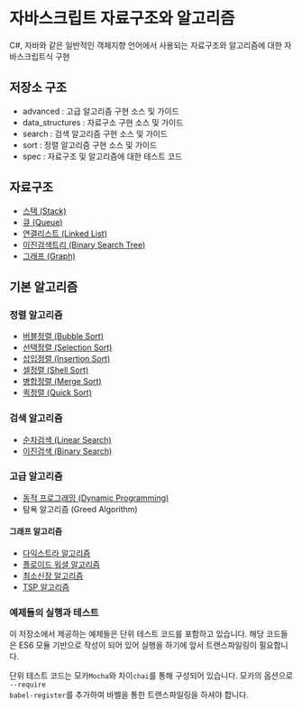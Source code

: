 # 자바스크립트 자료구조와 알고리즘
C#, 자바와 같은 일반적인 객체지향 언어에서 사용되는 자료구조와 알고리즘에 대한 자바스크립트식 구현

## 저장소 구조
* advanced : 고급 알고리즘 구현 소스 및 가이드
* data_structures : 자료구소 구현 소스 및 가이드
* search : 검색 알고리즘 구현 소스 및 가이드
* sort : 정렬 알고리즘 구현 소스 및 가이드
* spec : 자료구조 및 알고리즘에 대한 테스트 코드

## 자료구조
* [스택 (Stack)](./data_structures/stack)
* [큐 (Queue)](./data_structures/queue)
* [연결리스트 (Linked List)](./data_structures/linkedList)
* [이진검색트리 (Binary Search Tree)](./data_structures/binarySearchTree)
* [그래프 (Graph)](./data_structures/graph)

##  기본 알고리즘

### 정렬 알고리즘
* [버블정렬 (Bubble Sort)](./sort/bubbleSort)
* [선택정렬 (Selection Sort)](./sort/selectionSort)
* [삽입정렬 (Insertion Sort)](./sort/insertionSort)
* [셀정렬 (Shell Sort)](./sort/shellSort)
* [병합정렬 (Merge Sort)](./sort/mergeSort)
* [퀵정렬 (Quick Sort)](./sort/quickSort)

### 검색 알고리즘
* [순차검색 (Linear Search)](./search/binarySearch)
* [이진검색 (Binary Search)](./search/linearSearch)

### 고급 알고리즘
* [동적 프로그래밍 (Dynamic Programming)](./advanced)
* 탐욕 알고리즘 (Greed Algorithm)

#### 그래프 알고리즘
* [다익스트라 알고리즘](./advanced/graph/single_source_shortest_path)
* [플로이드 워셜 알고리즘](./advanced/graph/all_pairs_shortes_path)
* [최소신장 알고리즘](./advanced/graph/minimum_spanning_tree)
* [TSP 알고리즘](./advanced/graph/travelling_salesman_problem)

### 예제들의 실행과 테스트
이 저장소에서 제공하는 예제들은 단위 테스트 코드를 포함하고 있습니다.
해당 코드들은 ES6 모듈 기반으로 작성이 되어 있어 실행을 하기에 앞서 트랜스파일링이 필요합니다.

단위 테스트 코드는 모카<code>Mocha</code>와 차이<code>chai</code>를 통해 구성되어 있습니다.
모카의 옵션으로 <code>--require babel-register</code>를 추가하여 바벨을 통한 트랜스파일링을 하셔야 합니다.